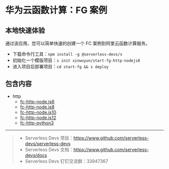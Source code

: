 # 华为云函数计算：FG 案例

## 本地快速体验

通过该应用，您可以简单快速的创建一个 FC 案例到阿里云函数计算服务。

- 下载命令行工具：`npm install -g @serverless-devs/s`
- 初始化一个模版项目：`s init xinwuyun/start-fg-http-nodejs8`
- 进入项目后部署项目：`cd start-fg && s deploy`

## 包含内容

- http
  - [fc-http-node.js6](./fc-http-node.js6)
  - [fc-http-node.js8](./fc-http-node.js8)
  - [fc-http-node.js10](./fc-http-node.js10)
  - [fc-http-node.js12](./fc-http-node.js12)
  - [fc-http-python3](./fc-http-python3.6)

---

> - Serverless Devs 项目：https://www.github.com/serverless-devs/serverless-devs
> - Serverless Devs 文档：https://www.github.com/serverless-devs/docs
> - Serverless Devs 钉钉交流群：33947367
